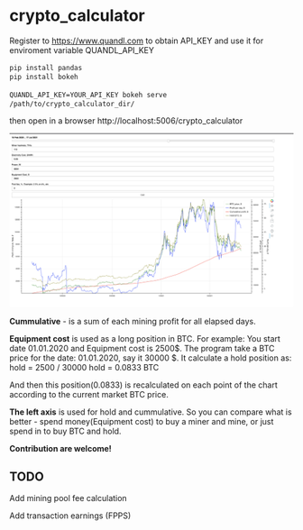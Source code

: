 # crypto_calculator

Register to https://www.quandl.com to obtain API_KEY and use it for enviroment variable QUANDL_API_KEY

    pip install pandas
    pip install bokeh

    QUANDL_API_KEY=YOUR_API_KEY bokeh serve /path/to/crypto_calculator_dir/

then open in a browser
http://localhost:5006/crypto_calculator


![Alt text](demo.png?raw=true "Demo")

**Cummulative** - is a sum of each mining profit for all elapsed days.

**Equipment cost** is used as a long position in BTC.
For example:
You start date 01.01.2020 and Equipment cost is 2500$.
The program take a BTC price for the date: 01.01.2020, say it 30000 $.
It calculate a hold position as:
hold = 2500 / 30000
hold = 0.0833 BTC

And then this position(0.0833) is recalculated on each point of the chart according to the current market BTC price.


**The left axis** is used for hold and cummulative. So you can compare what is better - spend money(Equipment cost) to buy a miner and mine, or just spend in to buy BTC and hold.

**Contribution are welcome!**

## TODO

Add mining pool fee calculation

Add transaction earnings (FPPS)
